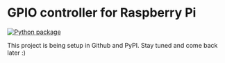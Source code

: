 # GPIO controller for Raspberry Pi

[![Python package](https://github.com/2franix/rpi-controls/actions/workflows/python-package.yml/badge.svg)](https://github.com/2franix/rpi-controls/actions/workflows/python-package.yml)

This project is being setup in Github and PyPI. Stay tuned and come back later :)
